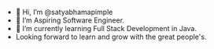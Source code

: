 - 👋 Hi, I’m @satyabhamapimple
- 👀 I’m Aspiring Software Engineer.
- 🌱 I’m currently learning Full Stack Development in Java.
- Looking forward to learn and grow with the great people's.

